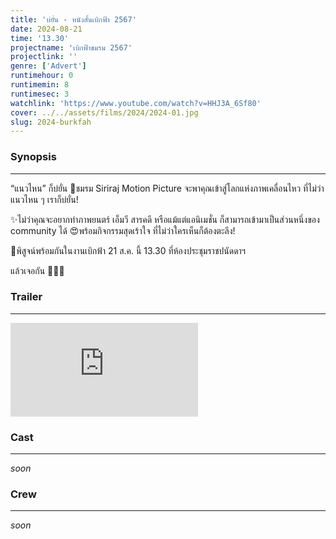 ```yaml
---
title: 'บ่ยั่น - หนังสั้นเบิกฟ้า 2567'
date: 2024-08-21
time: '13.30'
projectname: 'เบิกฟ้าชมรม 2567'
projectlink: ''
genre: ['Advert']
runtimehour: 0
runtimemin: 8
runtimesec: 3
watchlink: 'https://www.youtube.com/watch?v=HHJ3A_6Sf80'
cover: ../../assets/films/2024/2024-01.jpg
slug: 2024-burkfah
---
```


### Synopsis
- - -
“แนวไหน” ก็บ่ยั่น
👀ชมรม Siriraj Motion Picture จะพาคุณเข้าสู่โลกแห่งภาพเคลื่อนไหว ที่ไม่ว่าแนวไหน ๆ เราก็บ่ยั่น!

✨ไม่ว่าคุณจะอยากทำภาพยนตร์ เอ็มวี สารคดี หรือแม้แต่แอนิเมชั่น ก็สามารถเข้ามาเป็นส่วนหนึ่งของ community ได้
😍พร้อมกิจกรรมสุดเร้าใจ ที่ไม่ว่าใครเห็นก็ต้องตะลึง!

📍พิสูจน์พร้อมกันในงานเบิกฟ้า 21 ส.ค. นี้ 13.30 ที่ห้องประชุมราชปนัดดาฯ

แล้วเจอกัน 🫵🏻✨

### Trailer
- - -
<iframe class="w-full aspect-video" src="https://www.youtube.com/embed/HHJ3A_6Sf80" title="บ่ยั่น | หนังสั้นเบิกฟ้า 2567" frameborder="0" allow="accelerometer; autoplay; clipboard-write; encrypted-media; gyroscope; picture-in-picture; web-share" referrerpolicy="strict-origin-when-cross-origin" allowfullscreen></iframe>

### Cast
- - -
*soon*

### Crew
- - -
*soon*